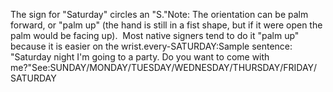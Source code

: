 The sign for "Saturday" circles an "S."Note: The orientation can be palm forward, or "palm up" (the hand is 
	still in a fist shape, but if it were open the palm would be facing up).  Most native 
	signers tend to do it "palm up" because it is easier on the wrist.every-SATURDAY:Sample sentence: "Saturday night I'm going to a party. Do you want to come 
	with me?"See:SUNDAY/MONDAY/TUESDAY/WEDNESDAY/THURSDAY/FRIDAY/ SATURDAY